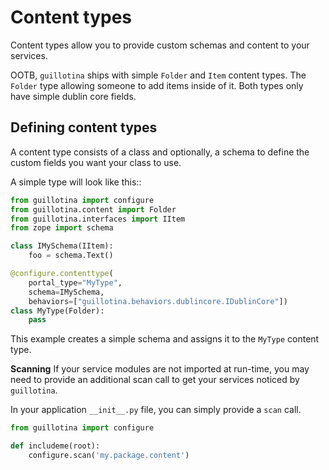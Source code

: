 # Content types

Content types allow you to provide custom schemas and content to your services.

OOTB, `guillotina` ships with simple `Folder` and `Item` content types. The
`Folder` type allowing someone to add items inside of it. Both types only have
simple dublin core fields.


## Defining content types

A content type consists of a class and optionally, a schema to define the custom
fields you want your class to use.

A simple type will look like this::

```python
from guillotina import configure
from guillotina.content import Folder
from guillotina.interfaces import IItem
from zope import schema

class IMySchema(IItem):
    foo = schema.Text()

@configure.contenttype(
    portal_type="MyType",
    schema=IMySchema,
    behaviors=["guillotina.behaviors.dublincore.IDublinCore"])
class MyType(Folder):
    pass
```

This example creates a simple schema and assigns it to the `MyType` content
type.


**Scanning**
If your service modules are not imported at run-time, you may need to provide an
additional scan call to get your services noticed by `guillotina`.

In your application `__init__.py` file, you can simply provide a `scan` call.

```python
from guillotina import configure

def includeme(root):
    configure.scan('my.package.content')
```
